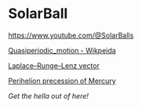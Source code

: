 # SolarBall
https://www.youtube.com/@SolarBalls

[Quasiperiodic_motion - Wikpeida](https://en.wikipedia.org/wiki/Quasiperiodic_motion)

[Laplace–Runge–Lenz vector](https://en.wikipedia.org/wiki/Laplace%E2%80%93Runge%E2%80%93Lenz_vector)

[Perihelion precession of Mercury](https://en.wikipedia.org/wiki/Tests_of_general_relativity)

<em>Get the hella out of here!</em>
